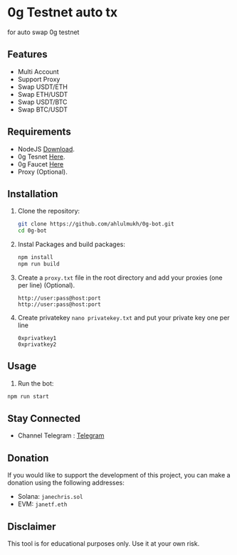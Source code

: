 # 0g Testnet auto tx

for auto swap 0g testnet

## Features

- Multi Account
- Support Proxy
- Swap USDT/ETH
- Swap ETH/USDT
- Swap USDT/BTC
- Swap BTC/USDT

## Requirements

- NodeJS [Download](https://nodejs.org/en/download).
- 0g Tesnet [Here](https://hub.0g.ai/portfolio/token).
- 0g Faucet [Here](https://hub.0g.ai/faucet)
- Proxy (Optional).

## Installation

1. Clone the repository:

   ```sh
   git clone https://github.com/ahlulmukh/0g-bot.git
   cd 0g-bot
   ```

2. Instal Packages and build packages:

   ```sh
   npm install
   npm run build
   ```

3. Create a `proxy.txt` file in the root directory and add your proxies (one per line) (Optional).

   ```
   http://user:pass@host:port
   http://user:pass@host:port
   ```

4. Create privatekey `nano privatekey.txt` and put your private key one per line

   ```
   0xprivatkey1
   0xprivatkey2
   ```

## Usage

1. Run the bot:

```sh
npm run start
```

## Stay Connected

- Channel Telegram : [Telegram](https://t.me/chrisel2)

## Donation

If you would like to support the development of this project, you can make a donation using the following addresses:

- Solana: `janechris.sol`
- EVM: `janetf.eth`

## Disclaimer

This tool is for educational purposes only. Use it at your own risk.
